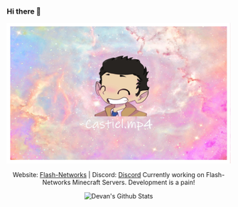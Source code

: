 ### Hi there 👋
<div align="center">
  <img src="https://github.com/devan-mysterio/devan-mysterio/blob/src/ffiwdbfoewn.jpg"/>

Website: [Flash-Networks](https://www.mysterios-playground.net/) | Discord: [Discord](https://discord.gg/aP4yTj7Rvs)
Currently working on Flash-Networks Minecraft Servers. Development is a pain!
  
![Devan's Github Stats](https://github-readme-stats.vercel.app/api?username=devan-mysterio&show_icons=true&theme=dracula)
</div>
<!--
**devan-mysterio/devan-mysterio** is a ✨ _special_ ✨ repository because its `README.md` (this file) appears on your GitHub profile.

Here are some ideas to get you started:

- 🔭 I’m currently working on ...
- 🌱 I’m currently learning ...
- 👯 I’m looking to collaborate on ...
- 🤔 I’m looking for help with ...
- 💬 Ask me about ...
- 📫 How to reach me: ...
- 😄 Pronouns: ...
- ⚡ Fun fact: ...
-->
